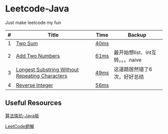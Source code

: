 # Leetcode-Java
Just make leetcode my fun

|#|Title|Time|Backup|
|---|----| ----- |----|
|1|[Two Sum](https://leetcode.com/problems/two-sum/)|[40ms](https://github.com/LeonXtp/Leetcode-Java/blob/71e8141ff24a2704c0b6e375f43eacc9be46c7d1/src/leonxtp/easy/L001_TwoSum.java)||
|2|[Add Two Numbers](https://leetcode.com/problems/add-two-numbers/)| [61ms](https://github.com/LeonXtp/Leetcode-Java/blob/71e8141ff24a2704c0b6e375f43eacc9be46c7d1/src/leonxtp/medium/L002_AddTwoNumbers.java)|最开始想list、int互转。。。naive|
|3|[Longest Substring Without Repeating Characters](https://leetcode.com/problems/longest-substring-without-repeating-characters/)| [49ms](https://github.com/LeonXtp/Leetcode-Java/blob/71e8141ff24a2704c0b6e375f43eacc9be46c7d1/src/leonxtp/medium/L003_LengthOfLongestSubstring.java)|这道题居然错了6次，好好总结|
|4|[Reverse Integer](https://leetcode.com/problems/reverse-integer/description/)|[56ms](https://github.com/LeonXtp/Leetcode-Java/blob/dd8a4f718965f509304a9b029b427b5482fd3393/src/leonxtp/easy/L007_ReverseInteger.java)||

**Useful Resources**
---
[算法珠玑-Java版](https://soulmachine.gitbooks.io/algorithm-essentials/content/java/)

[LeetCode题解](https://siddontang.gitbooks.io/leetcode-solution/content/)
